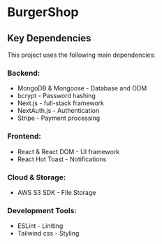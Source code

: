 # BurgerShop

## Key Dependencies  
This project uses the following main dependencies:

### Backend:
- MongoDB & Mongoose - Database and ODM
- bcrypt - Password hashing
- Next.js - full-stack framework
- NextAuth.js - Authentication
- Stripe - Payment processing

### Frontend:
- React & React DOM - UI framework
- React Hot Toast - Notifications

### Cloud & Storage:
- AWS S3 SDK - FIle Storage

### Development Tools:
- ESLint - Liniting
- Tailwind css - Styling
